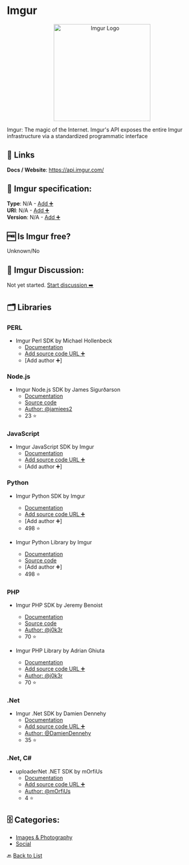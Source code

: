 # Imgur
<p align="center">
    <img width="256" src="https://raw.githubusercontent.com/apis-list/apis-list/main/apis/imgur/logo_256x256.png" alt="Imgur Logo"/>
</p>
Imgur: The magic of the Internet. Imgur&#x27;s API exposes the entire Imgur infrastructure via a standardized programmatic interface

##  🔗 Links
**Docs / Website**: https://api.imgur.com/

## 🧬 Imgur specification:
**Type**: N/A - [Add ➕](https://github.com/apis-list/apis-list/edit/main/apis-list.yaml)  
**URI**: N/A - [Add ➕](https://github.com/apis-list/apis-list/edit/main/apis-list.yaml)  
**Version**: N/A - [Add ➕](https://github.com/apis-list/apis-list/edit/main/apis-list.yaml)

## 🆓 Is Imgur free?
 Unknown/No 

## 💬 Imgur Discussion:
Not yet started. [Start discussion ➡️](https://github.com/apis-list/apis-list/discussions/new)

## 🗂️ Libraries
### PERL
- Imgur Perl SDK by Michael Hollenbeck
    - [Documentation](http://search.cpan.org/~mlhollen/Imgur-API-0.1.0/)
    - [Add source code URL ➕]()
    - [Add author ➕]

### Node.js
- Imgur Node.js SDK by James Sigurðarson
    - [Documentation](https://www.npmjs.com/package/imgur-node-api)
    - [Source code](https://github.com/jamiees2/imgur-node-api)
    - [Author: @jamiees2](https://github.com/jamiees2)
    - 23 ⭐

### JavaScript
- Imgur JavaScript SDK by Imgur
    - [Documentation](https://github.com/Imgur/imgur.js)
    - [Add source code URL ➕]()
    - [Add author ➕]

### Python
- Imgur Python SDK by Imgur
    - [Documentation](https://github.com/Imgur/imgurpython)
    - [Add source code URL ➕]()
    - [Add author ➕]
    - 498 ⭐

- Imgur Python Library by Imgur
    - [Documentation](https://api.imgur.com/#example_code)
    - [Source code](https://github.com/Imgur/imgurpython)
    - [Add author ➕]
    - 498 ⭐

### PHP
- Imgur PHP SDK by Jeremy Benoist
    - [Documentation](https://packagist.org/packages/j0k3r/php-imgur-api-client)
    - [Source code](https://github.com/j0k3r/php-imgur-api-client)
    - [Author: @j0k3r](https://github.com/j0k3r)
    - 70 ⭐

- Imgur PHP Library by Adrian Ghiuta
    - [Documentation](https://github.com/Adyg/php-imgur-api-client)
    - [Add source code URL ➕]()
    - [Author: @j0k3r](https://github.com/j0k3r)
    - 70 ⭐

### .Net
- Imgur .Net SDK by Damien Dennehy
    - [Documentation](https://github.com/DamienDennehy/Imgur.API)
    - [Add source code URL ➕]()
    - [Author: @DamienDennehy](https://github.com/DamienDennehy)
    - 35 ⭐

### .Net, C#
- uploaderNet .NET SDK by mOrfiUs
    - [Documentation](https://github.com/mOrfiUs/uploaderNet)
    - [Add source code URL ➕]()
    - [Author: @mOrfiUs](https://github.com/mOrfiUs)
    - 4 ⭐


## 🗄️ Categories:
- [Images & Photography](https://github.com/apis-list/apis-list#images--photography-)
- [Social](https://github.com/apis-list/apis-list#social-)

🔙  [Back to List](https://github.com/apis-list/apis-list)
